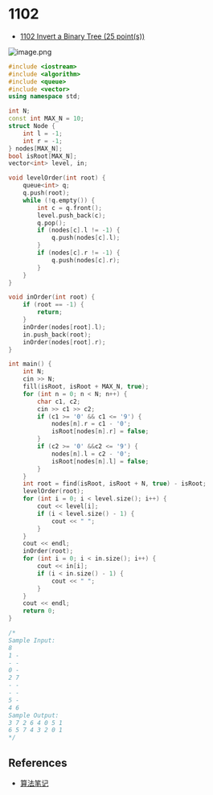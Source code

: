 # 1102

- [1102 Invert a Binary Tree (25 point(s))](https://pintia.cn/problem-sets/994805342720868352/problems/994805365537882112)


![image.png](https://i.loli.net/2019/09/02/e73q5RJmTgLnFPi.png)

```c++
#include <iostream>
#include <algorithm>
#include <queue>
#include <vector>
using namespace std;

int N;
const int MAX_N = 10;
struct Node {
	int l = -1;
	int r = -1;
} nodes[MAX_N];
bool isRoot[MAX_N];
vector<int> level, in;

void levelOrder(int root) {
	queue<int> q;
	q.push(root);
	while (!q.empty()) {
		int c = q.front();
		level.push_back(c);
		q.pop();
		if (nodes[c].l != -1) {
			q.push(nodes[c].l);
		}
		if (nodes[c].r != -1) {
			q.push(nodes[c].r);
		}
	}
}

void inOrder(int root) {
	if (root == -1) {
		return;
	}
	inOrder(nodes[root].l);
	in.push_back(root);
	inOrder(nodes[root].r);
}

int main() {
	int N;
	cin >> N;
	fill(isRoot, isRoot + MAX_N, true);
	for (int n = 0; n < N; n++) {
		char c1, c2;
		cin >> c1 >> c2;
		if (c1 >= '0' && c1 <= '9') {
			nodes[n].r = c1 - '0';
			isRoot[nodes[n].r] = false;
		}
		if (c2 >= '0' &&c2 <= '9') {
			nodes[n].l = c2 - '0';
			isRoot[nodes[n].l] = false;
		}
	}
	int root = find(isRoot, isRoot + N, true) - isRoot;
	levelOrder(root);
	for (int i = 0; i < level.size(); i++) {
		cout << level[i];
		if (i < level.size() - 1) {
			cout << " ";
		}
	}
	cout << endl;
	inOrder(root);
	for (int i = 0; i < in.size(); i++) {
		cout << in[i];
		if (i < in.size() - 1) {
			cout << " ";
		}
	}
	cout << endl;
	return 0;
}

/*
Sample Input:
8
1 -
- -
0 -
2 7
- -
- -
5 -
4 6
Sample Output:
3 7 2 6 4 0 5 1
6 5 7 4 3 2 0 1
*/

```

## References

- [算法笔记](https://book.douban.com/subject/26827295/)

